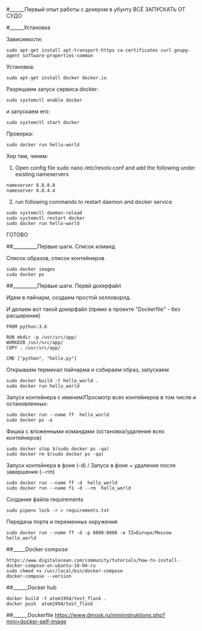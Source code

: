 #______Первый опыт работы с докером в убунту
ВСЁ ЗАПУСКАТЬ ОТ СУДО

#______Установка

Зависимости:

```
sudo apt-get install apt-transport-https ca-certificates curl gnupg-agent software-properties-common
```

Установка:

```
sudo apt-get install docker docker.io
```

Разрешаем запуск сервиса docker:
```
sudo systemctl enable docker
```

и запускаем его:

```
sudo systemctl start docker
```

Проверка:

```
sudo docker run hello-world
```

Хер там, чиним: 

1. Open config file sudo nano /etc/resolv.conf and add the following under existing nameservers

```
nameserver 8.8.8.8
nameserver 8.8.4.4
```

2. run following commands to restart daemon and docker service

```
sudo systemctl daemon-reload
sudo systemctl restart docker
sudo docker run hello-world
```

ГОТОВО

##__________Первые шаги. Список команд

Список образов, список контейнеров
```
sudo docker images
sudo docker ps
```

##__________Первые шаги. Первй докерфайл

Идем в пайчарм, создаем простой хелловорлд. 

И делаем вот такой докерфайл (прямо в проекте "Dockerfile" - без расширения)

```
FROM python:3.6

RUN mkdir -p /usr/src/app/
WORKDIR /usr/src/app/
COPY . /usr/src/app/

CMD ["python", "hello.py"]
```

Открываем терминал пайчарма и собираем образ, запускаем

```
sudo docker build -t hello_world .
sudo docker run hello_world

```

Запуск контейнера с именем/Просмотр всех контейнеров в том числе и остановленных: 

```
sudo docker run --name ff  hello_world
sudo docker ps -a
```

Фишка с вложенными командами  (остановка/удаление всех контейнеров)

```
sudo docker stop $(sudo docker ps -qa)
sudo docker rm $(sudo docker ps -qa)
```

Запуск контейнера в фоне (-d) / Запуск в фоне + удаление после завершения (--rm)
```
sudo docker run --name ff -d  hello_world
sudo docker run --name f1 -d --rm  hello_world
```

Создание файла requirements 

```
sudo pipenv lock -r > requirements.txt
```

Передача порта и переменных окружения

```
sudo docker run --name ff -d -p 8080:8080 -e TZ=Europe/Moscow hello_world
```

##_____Docker compose

```
https://www.digitalocean.com/community/tutorials/how-to-install-docker-compose-on-ubuntu-18-04-ru
sudo chmod +x /usr/local/bin/docker-compose
docker-compose --version
```
 
##______Docker hub 

```
docker build -t atom1994/test_flask .
docker push  atom1994/test_flask
```

##______Dockerfile
https://www.dmosk.ru/miniinstruktions.php?mini=docker-self-image

